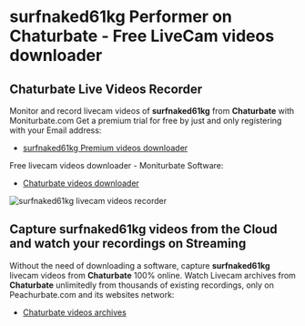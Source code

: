 # surfnaked61kg Performer on Chaturbate - Free LiveCam videos downloader

## Chaturbate Live Videos Recorder

Monitor and record livecam videos of **surfnaked61kg** from **Chaturbate** with Moniturbate.com
Get a premium trial for free by just and only registering with your Email address:
* [surfnaked61kg Premium videos downloader](https://moniturbate.com/request-demo-licence-key.html)

Free livecam videos downloader - Moniturbate Software:
* [Chaturbate videos downloader](https://moniturbate.com/moniturbate-download-software.html)

![surfnaked61kg livecam videos recorder](https://peachurnet.com/templates/moniturbate-software.png)


## Capture surfnaked61kg videos from the Cloud and watch your recordings on Streaming

Without the need of downloading a software, capture **surfnaked61kg** livecam videos from **Chaturbate** 100% online.
Watch Livecam archives from **Chaturbate** unlimitedly from thousands of existing recordings, only on Peachurbate.com and its websites network:
* [Chaturbate videos archives](https://peachurnet.com/)